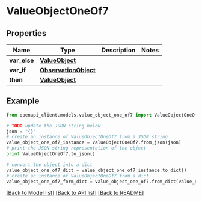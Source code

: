 # ValueObjectOneOf7


## Properties
Name | Type | Description | Notes
------------ | ------------- | ------------- | -------------
**var_else** | [**ValueObject**](ValueObject.md) |  | 
**var_if** | [**ObservationObject**](ObservationObject.md) |  | 
**then** | [**ValueObject**](ValueObject.md) |  | 

## Example

```python
from openapi_client.models.value_object_one_of7 import ValueObjectOneOf7

# TODO update the JSON string below
json = "{}"
# create an instance of ValueObjectOneOf7 from a JSON string
value_object_one_of7_instance = ValueObjectOneOf7.from_json(json)
# print the JSON string representation of the object
print ValueObjectOneOf7.to_json()

# convert the object into a dict
value_object_one_of7_dict = value_object_one_of7_instance.to_dict()
# create an instance of ValueObjectOneOf7 from a dict
value_object_one_of7_form_dict = value_object_one_of7.from_dict(value_object_one_of7_dict)
```
[[Back to Model list]](../README.md#documentation-for-models) [[Back to API list]](../README.md#documentation-for-api-endpoints) [[Back to README]](../README.md)


